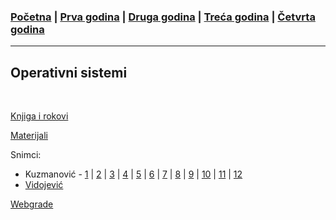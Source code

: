 ### [Početna](../README.md) | [Prva godina](../main_pages/prva.md) | [Druga godina](../main_pages/druga.md) | [Treća godina](../main_pages/treca.md) | [Četvrta godina](../main_pages/cetvrta.md)

---

## Operativni sistemi

<br>

[Knjiga i rokovi](https://drive.google.com/drive/folders/1FRBrvMzTgsBfz_n4KInYKQxGAcap7Ish)

[Materijali](https://github.com/osmatf/osvezbe/)

Snimci: 
- Kuzmanović - [1](https://drive.google.com/file/d/1L6xfgd2KngMngM2b0ygB952CHgP6JUgc/view) |
[2](https://drive.google.com/file/d/1S5T8NMdYaM0VcOgkfivbN8-ylFlt-bo0/view) |
[3](https://drive.google.com/file/d/1Xzzcblzzhd9lADPLFwdlmF3-dFsdIf-4/view) |
[4](https://drive.google.com/file/d/1H5R9SdZ65SVXwvkgecYnDh7EiVXU7nfS/view) |
[5](https://drive.google.com/file/d/1fplRDxllO4L2M-aJu7xTdoMrCn7d5Ryh/view) |
[6](https://drive.google.com/file/d/1fp-PKypsqSF9K7L9tKGfdnHTWilN-4Cc/view) |
[7](https://drive.google.com/file/d/1ielZ0uI995SrG_a-OPW6xAzhNgs0Ky50/view) |
[8](https://drive.google.com/file/d/16N434K_UciYM3EgNB-HvXDIzC8DV57f2/view) |
[9](https://drive.google.com/file/d/1HL98TTh3c-xiZa64KkE5WHPaIVNoqiZV/view) |
[10](https://drive.google.com/file/d/1-7mSnCkZyRFdeIVbR2wZbe-A0Y_c3awa/view) |
[11](https://drive.google.com/file/d/1E0x27Jk-7pH0J2iCdomAPpBSN-tCfkFO/view) |
[12](https://drive.google.com/file/d/1sgX125WGJbCkiUkZ4QEFRxVdkb8YAcK1/view)
- [Vidojević](https://www.youtube.com/playlist?list=PLw22IijXzJsCw6pMu31r4ht1m_-7lSaij)

[Webgrade](http://drwebgrade.matf.bg.ac.rs/s/courses/6)
